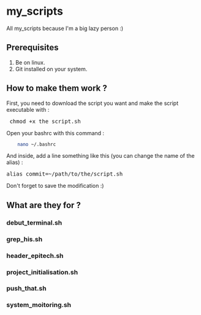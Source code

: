 # my_scripts
All my_scripts because I'm a big lazy person :)

## Prerequisites
 1. Be on linux.
 2. Git installed on your system.

## How to make them work ?
First, you need to download the script you want and make the script executable with :
<pre> chmod +x the_script.sh</pre>
Open your bashrc with this command :

```bash
    nano ~/.bashrc
```

And inside, add a line something like this (you can change the name of the alias) :
<pre>alias commit=~/path/to/the/script.sh</pre>
Don't forget to save the modification :)
<br>

## What are they for ?

### debut_terminal.sh

### grep_his.sh

### header_epitech.sh

### project_initialisation.sh

### push_that.sh

### system_moitoring.sh